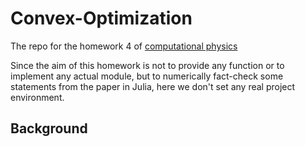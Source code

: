 # Convex-Optimization
The repo for the homework 4 of [computational physics](https://github.com/PerimeterInstitute/Computational-Physics-Course-Winter-2020/blob/master/homework4.md)

Since the aim of this homework is not to provide any function or to implement any actual module, but to numerically fact-check some statements from the paper in Julia, here we don't set any real project environment.

## Background

